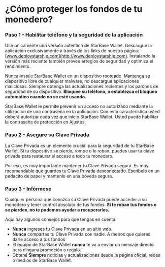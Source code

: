 # ¿Cómo proteger los fondos de tu monedero?

### Paso 1 - Habilitar teléfono y la seguridad de la aplicación

Use únicamente una versión auténtica de StarBase Wallet. Descargue la aplicación exclusivamente a través de los links de nuestra página: [www.deploystarship.com](http://www.deploystarship.com). Instalando la versión más reciente también provee arreglos de seguridad y optimiza el rendimiento.

Nunca instale StarBase Wallet en un dispositivo rooteado. Mantenga su dispositivo libre de cualquier malware, no descargue aplicaciones maliciosas. Siempre obtenga las actualizaciones recientes y los parches de seguridad de su dispositivo. **Bloquee su teléfono, o establezca el bloqueo automático cuando no se esté usando.**

StarBase Wallet le permite prevenir un acceso no autorizado mediante la utilización de una contraseña en la aplicación. Con esta característica usted deberá autorizar cada vez que inicie StarBase Wallet. Usted puede habilitar la contraseña de protección en Ajustes.

### Paso 2 - Asegure su Clave Privada

La Clave Privada es un elemento crucial para la seguridad de tu StarBase Wallet. Si tu dispositivo se pierde, rompe o lo roban, puedes usar tu clave privada para restaurar el acceso a todo tu monedero.

Por eso, es muy importante mantener tu Clave Privada segura. Es muy recomendable que guardes tu Clave Privada desconectado. Escríbelo en un pedacito de papel y mantenlo en una bóveda segura.

### Paso 3  - Infórmese

Cualquier persona que conozca su Clave Privada puede acceder a su monedero y tener control absoluto de tus fondos. **Si te roban tus fondos o se pierden, no te podemos ayudar a recuperarlos.**

Aquí hay algunos consejos para que tengas en cuenta:

- **Nunca** ingreses tu Clave Privada en un sitio web.
- **Nunca** compartas tu Clave Privada con nadie. A menos que quieras darle acceso a tus fondos 
- El equipo de StarBase Wallet **nunca** te va a enviar un mensaje directo para ninguna promoción o regalo.
- Obtené **Siempre** noticias y actualizaciones desde la página oficial, redes o medios de StarBase Wallet.

